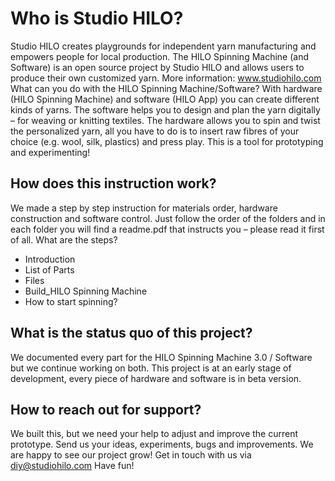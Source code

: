 # Who is Studio HILO?

Studio HILO creates playgrounds for independent yarn manufacturing and empowers people for local production. The HILO Spinning Machine (and Software) is an open source project by Studio HILO and allows users to produce their own customized yarn.
More information: www.studiohilo.com
What can you do with the HILO Spinning Machine/Software?
With hardware (HILO Spinning Machine) and software (HILO App) you can create different kinds of yarns. The software helps you to design and plan the yarn digitally – for weaving or knitting textiles. The hardware allows you to spin and twist the personalized yarn, all you have to do is to insert raw fibres of your choice (e.g. wool, silk, plastics) and press play. This is a tool for prototyping and experimenting!

## How does this instruction work?
We made a step by step instruction for materials order, hardware construction and software control. Just follow the order of the folders and in each folder you will find a readme.pdf that instructs you – please read it first of all.
What are the steps?

* Introduction
* List of Parts
* Files
* Build_HILO Spinning Machine
* How to start spinning?

## What is the status quo of this project?
We documented every part for the HILO Spinning Machine 3.0 / Software but we continue working on both. This project is at an early stage of development, every piece of hardware and software is in beta version.
## How to reach out for support?
We built this, but we need your help to adjust and improve the current prototype. Send us your ideas, experiments, bugs and improvements. We are happy to see our project grow! Get in touch with us via diy@studiohilo.com
Have fun!
